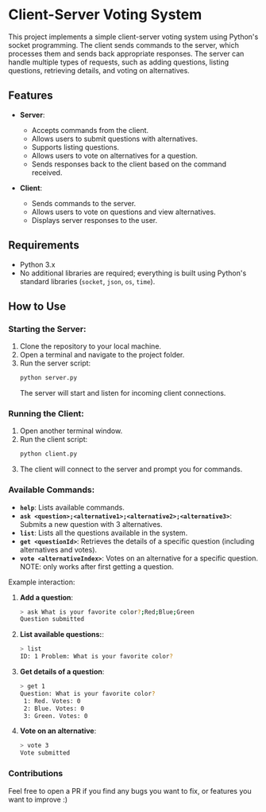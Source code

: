 # Client-Server Voting System

This project implements a simple client-server voting system using Python's socket programming. The client sends commands to the server, which processes them and sends back appropriate responses. The server can handle multiple types of requests, such as adding questions, listing questions, retrieving details, and voting on alternatives.

## Features

- **Server**:

  - Accepts commands from the client.
  - Allows users to submit questions with alternatives.
  - Supports listing questions.
  - Allows users to vote on alternatives for a question.
  - Sends responses back to the client based on the command received.

- **Client**:
  - Sends commands to the server.
  - Allows users to vote on questions and view alternatives.
  - Displays server responses to the user.

## Requirements

- Python 3.x
- No additional libraries are required; everything is built using Python's standard libraries (`socket`, `json`, `os`, `time`).

## How to Use

### Starting the Server:

1. Clone the repository to your local machine.
2. Open a terminal and navigate to the project folder.
3. Run the server script:
   ```bash
   python server.py
   ```
   The server will start and listen for incoming client connections.

### Running the Client:

1. Open another terminal window.
2. Run the client script:
   ```bash
   python client.py
   ```
3. The client will connect to the server and prompt you for commands.

### Available Commands:

- **`help`**: Lists available commands.
- **`ask <question>;<alternative1>;<alternative2>;<alternative3>`**: Submits a new question with 3 alternatives.
- **`list`**: Lists all the questions available in the system.
- **`get <questionId>`**: Retrieves the details of a specific question (including alternatives and votes).
- **`vote <alternativeIndex>`**: Votes on an alternative for a specific question. NOTE: only works after first getting a question.

Example interaction:

1. **Add a question**:
   ```bash
   > ask What is your favorite color?;Red;Blue;Green
   Question submitted
   ```
2. **List available questions:**:
   ```bash
   > list
   ID: 1 Problem: What is your favorite color?
   ```
3. **Get details of a question**:
   ```bash
   > get 1
   Question: What is your favorite color?
    1: Red. Votes: 0
    2: Blue. Votes: 0
    3: Green. Votes: 0
   ```
4. **Vote on an alternative**:
   ```bash
   > vote 3
   Vote submitted
   ```

### Contributions

Feel free to open a PR if you find any bugs you want to fix, or features you want to improve :)
